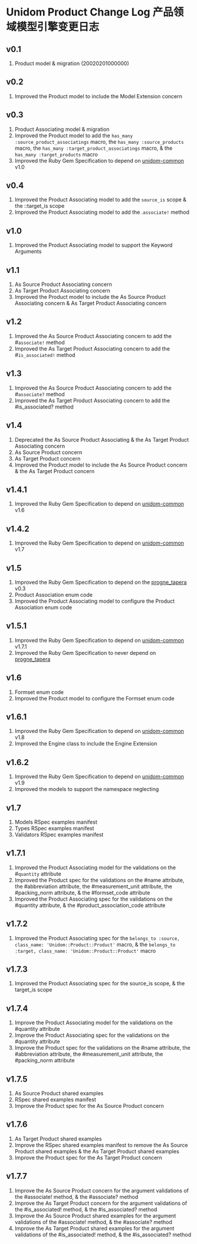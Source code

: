 # Unidom Product Change Log 产品领域模型引擎变更日志

## v0.1
1. Product model & migration (20020201000000)

## v0.2
1. Improved the Product model to include the Model Extension concern

## v0.3
1. Product Associating model & migration
2. Improved the Product model to add the ``has_many :source_product_associatings`` macro, the ``has_many :source_products`` macro, the ``has_many :target_product_associatings`` macro, & the ``has_many :target_products`` macro
3. Improved the Ruby Gem Specification to depend on [unidom-common](https://github.com/topbitdu/unidom-common) v1.0

## v0.4
1. Improved the Product Associating model to add the ``source_is`` scope & the ::target_is scope
2. Improved the Product Associating model to add the .``associate!`` method

## v1.0
1. Improved the Product Associating model to support the Keyword Arguments

## v1.1
1. As Source Product Associating concern
2. As Target Product Associating concern
3. Improved the Product model to include the As Source Product Associating concern & As Target Product Associating concern

## v1.2
1. Improved the As Source Product Associating concern to add the #``associate!`` method
2. Improved the As Target Product Associating concern to add the #``is_associated!`` method

## v1.3
1. Improved the As Source Product Associating concern to add the #``associate?`` method
2. Improved the As Target Product Associating concern to add the #is_associated? method

## v1.4
1. Deprecated the As Source Product Associating & the As Target Product Associating concern
2. As Source Product concern
3. As Target Product concern
4. Improved the Product model to include the As Source Product concern & the As Target Product concern

## v1.4.1
1. Improved the Ruby Gem Specification to depend on [unidom-common](https://github.com/topbitdu/unidom-common) v1.6

## v1.4.2
1. Improved the Ruby Gem Specification to depend on [unidom-common](https://github.com/topbitdu/unidom-common) v1.7

## v1.5
1. Improved the Ruby Gem Specification to depend on the [progne_tapera](https://github.com/topbitdu/progne_tapera) v0.3
2. Product Association enum code
3. Improved the Product Associating model to configure the Product Association enum code

## v1.5.1
1. Improved the Ruby Gem Specification to depend on [unidom-common](https://github.com/topbitdu/unidom-common) v1.7.1
2. Improved the Ruby Gem Specification to never depend on [progne_tapera](https://github.com/topbitdu/progne_tapera)

## v1.6
1. Formset enum code
2. Improved the Product model to configure the Formset enum code

## v1.6.1
1. Improved the Ruby Gem Specification to depend on [unidom-common](https://github.com/topbitdu/unidom-common) v1.8
2. Improved the Engine class to include the Engine Extension

## v1.6.2
1. Improved the Ruby Gem Specification to depend on [unidom-common](https://github.com/topbitdu/unidom-common) v1.9
2. Improved the models to support the namespace neglecting

## v1.7
1. Models RSpec examples manifest
2. Types RSpec examples manifest
3. Validators RSpec examples manifest

## v1.7.1
1. Improved the Product Associating model for the validations on the #``quantity`` attribute
2. Improved the Product spec for the validations on the #name attribute, the #abbreviation attribute, the #measurement_unit attribute, the #packing_norm attribute, & the #formset_code attribute
3. Improved the Product Associating spec for the validations on the #quantity attribute, & the #product_association_code attribute

## v1.7.2
1. Improved the Product Associating spec for the ``belongs_to :source, class_name: 'Unidom::Product::Product'`` macro, & the ``belongs_to :target, class_name: 'Unidom::Product::Product'`` macro

## v1.7.3
1. Improved the Product Associating spec for the source_is scope, & the target_is scope

## v1.7.4
1. Improve the Product Associating model for the validations on the #quantity attribute
2. Improve the Product Associating spec for the validations on the #quantity attribute
3. Improve the Product spec for the validations on the #name attribute, the #abbreviation attribute, the #measurement_unit attribute, the #packing_norm attribute

## v1.7.5
1. As Source Product shared examples
2. RSpec shared examples manifest
3. Improve the Product spec for the As Source Product concern

## v1.7.6
1. As Target Product shared examples
2. Improve the RSpec shared examples manifest to remove the As Source Product shared examples & the As Target Product shared examples
3. Improve the Product spec for the As Target Product concern

## v1.7.7
1. Improve the As Source Product concern for the argument validations of the #associate! method, & the #associate? method
2. Improve the As Target Product concern for the argument validations of the #is_associated! method, & the #is_associated? method
3. Improve the As Source Product shared examples for the argument validations of the #associate! method, & the #associate? method
4. Improve the As Target Product shared examples for the argument validations of the #is_associated! method, & the #is_associated? method
